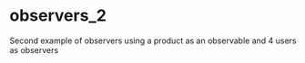 # observers_2
Second example of observers using a product as an observable and 4 users as observers
